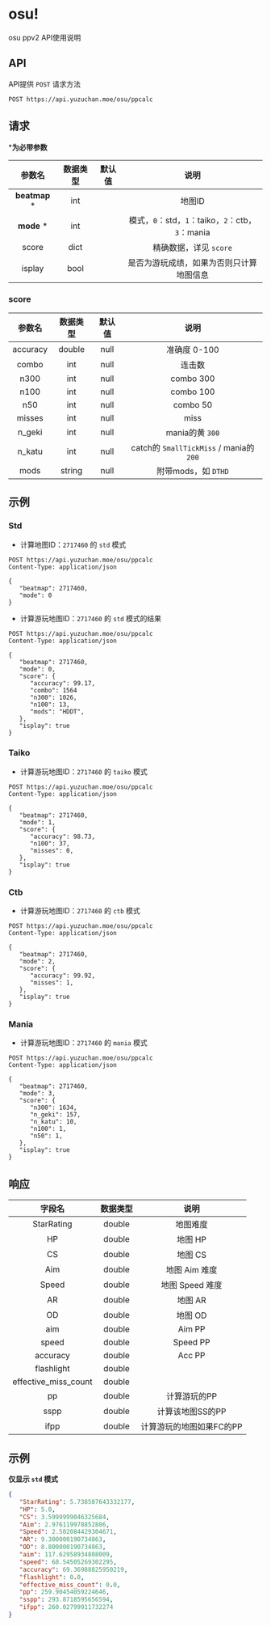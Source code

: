 # osu!

osu ppv2 API使用说明

## API

API提供 `POST` 请求方法

```http
POST https://api.yuzuchan.moe/osu/ppcalc
```

## 请求

***为必带参数**

|  参数名   |     数据类型       | 默认值 |                           说明                            |
| :-------: | :--------------: | :------: | :--------------------------------------------------------:|
| **beatmap** *|   int       |          |                           地图ID                            |
| **mode** *  |       int      |          |      模式，`0`：std，`1`：taiko，`2`：ctb，`3`：mania      |
|  score    |       dict       |          |               精确数据，详见 `score`                      |
|  isplay   |       bool       |          |            是否为游玩成绩，如果为否则只计算地图信息         |

### score

|   参数名   |     数据类型      |  默认值  |                           说明                             |
| :--------: | :--------------: | :------: | :--------------------------------------------------------:|
|  accuracy  |      double      |   null   |                       准确度 0-100                         |
|  combo     |       int        |   null   |                         连击数                             |
|  n300      |       int        |   null   |                        combo 300                           |
|  n100      |       int        |   null   |                        combo 100                          |
|  n50       |       int        |   null   |                        combo 50                           |
|  misses    |       int        |   null   |                           miss                             |
|  n_geki    |       int        |   null   |                         mania的黄 `300`                    |
|  n_katu    |       int        |   null   |           catch的 `SmallTickMiss` / mania的 `200`          |
|  mods      |      string      |   null   |                   附带mods，如 `DTHD`                      |

## 示例

### Std

- 计算地图ID：`2717460` 的 `std` 模式

```http
POST https://api.yuzuchan.moe/osu/ppcalc
Content-Type: application/json

{
   "beatmap": 2717460,
   "mode": 0
}
```

- 计算游玩地图ID：`2717460` 的 `std` 模式的结果

```http:no-line-numbers
POST https://api.yuzuchan.moe/osu/ppcalc
Content-Type: application/json

{
   "beatmap": 2717460,
   "mode": 0,
   "score": {
      "accuracy": 99.17,
      "combo": 1564
      "n300": 1026,
      "n100": 13,
      "mods": "HDDT",
   },
   "isplay": true
}
```

### Taiko

- 计算游玩地图ID：`2717460` 的 `taiko` 模式

```http:no-line-numbers
POST https://api.yuzuchan.moe/osu/ppcalc
Content-Type: application/json

{
   "beatmap": 2717460,
   "mode": 1,
   "score": {
      "accuracy": 98.73,
      "n100": 37,
      "misses": 0,
   },
   "isplay": true
}
```

### Ctb

- 计算游玩地图ID：`2717460` 的 `ctb` 模式

```http:no-line-numbers
POST https://api.yuzuchan.moe/osu/ppcalc
Content-Type: application/json

{
   "beatmap": 2717460,
   "mode": 2,
   "score": {
      "accuracy": 99.92,
      "misses": 1,
   },
   "isplay": true
}
```

### Mania

- 计算游玩地图ID：`2717460` 的 `mania` 模式

```http:no-line-numbers
POST https://api.yuzuchan.moe/osu/ppcalc
Content-Type: application/json

{
   "beatmap": 2717460,
   "mode": 3,
   "score": {
      "n300": 1634,
      "n_geki": 157,
      "n_katu": 10,
      "n100": 1,
      "n50": 1,
   },
   "isplay": true
}
```

## 响应

|   字段名                |  数据类型 |         说明          |
| :-------------------:  | :------: | :--------------------:  |
|       StarRating       |  double  |        地图难度         |
|           HP           |  double  |         地图 HP         |
|           CS           |  double  |         地图 CS         |
|          Aim           |  double  |      地图 Aim 难度       |
|         Speed          |  double  |      地图 Speed 难度    |
|           AR           |  double  |         地图 AR         |
|           OD           |  double  |         地图 OD         |
|          aim           |  double  |         Aim PP          |
|         speed          |  double  |        Speed PP         |
|        accuracy        |  double  |         Acc PP          |
|       flashlight       |  double  |                         |
|  effective_miss_count  |  double  |                         |
|           pp           |  double  |       计算游玩的PP       |
|          sspp          |  double  |     计算该地图SS的PP      |
|          ifpp          |  double  |  计算游玩的地图如果FC的PP |

## 示例

**仅显示 `std` 模式**

```json
{
   "StarRating": 5.738587643332177,
   "HP": 5.0,
   "CS": 3.5999999046325684,
   "Aim": 2.976119978852806,
   "Speed": 2.502084429304671,
   "AR": 9.300000190734863,
   "OD": 8.800000190734863,
   "aim": 117.62958934808009,
   "speed": 68.54505269302295,
   "accuracy": 69.36988825950219,
   "flashlight": 0.0,
   "effective_miss_count": 0.0,
   "pp": 259.90454059224646,
   "sspp": 293.8718595656594,
   "ifpp": 260.02799911732274
}
```
